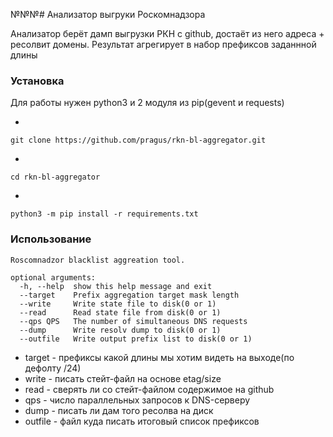 №№№# Анализатор выгруки Роскомнадзора

Анализатор берёт дамп выгрузки РКН с github, достаёт из него адреса + ресолвит домены.
Результат агрегирует в набор префиксов заданнной длины

### Установка

Для работы нужен python3 и 2 модуля из pip(gevent и requests)

* 
```
git clone https://github.com/pragus/rkn-bl-aggregator.git 
```
* 

```
cd rkn-bl-aggregator
```
*
```
python3 -m pip install -r requirements.txt
```

### Использование

```
Roscomnadzor blacklist aggreation tool.

optional arguments:
  -h, --help  show this help message and exit
  --target    Prefix aggregation target mask length
  --write     Write state file to disk(0 or 1)
  --read      Read state file from disk(0 or 1)
  --qps QPS   The number of simultaneous DNS requests
  --dump      Write resolv dump to disk(0 or 1)
  --outfile   Write output prefix list to disk(0 or 1)
```

* target - префиксы какой длины мы хотим видеть на выходе(по дефолту /24)
* write - писать стейт-файл на основе etag/size 
* read - сверять ли со стейт-файлом содержимое на github
* qps - число параллельных запросов к DNS-серверу
* dump - писать ли дам того ресолва на диск
* outfile - файл куда писать итоговый список префиксов